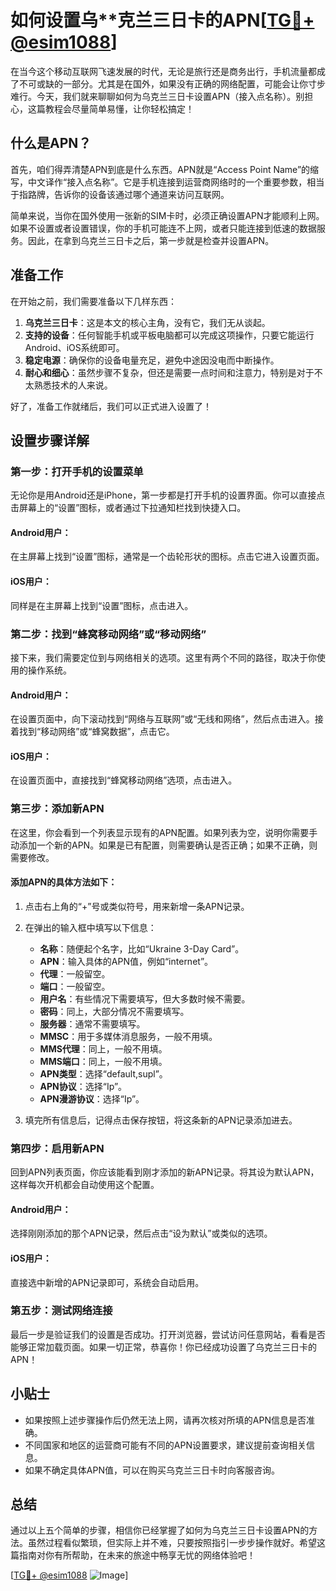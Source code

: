 # 如何设置乌**克兰三日卡的APN[[TG💪+ @esim1088](https://t.me/s/esim1088)]

在当今这个移动互联网飞速发展的时代，无论是旅行还是商务出行，手机流量都成了不可或缺的一部分。尤其是在国外，如果没有正确的网络配置，可能会让你寸步难行。今天，我们就来聊聊如何为乌克兰三日卡设置APN（接入点名称）。别担心，这篇教程会尽量简单易懂，让你轻松搞定！

## 什么是APN？

首先，咱们得弄清楚APN到底是什么东西。APN就是“Access Point Name”的缩写，中文译作“接入点名称”。它是手机连接到运营商网络时的一个重要参数，相当于指路牌，告诉你的设备该通过哪个通道来访问互联网。

简单来说，当你在国外使用一张新的SIM卡时，必须正确设置APN才能顺利上网。如果不设置或者设置错误，你的手机可能连不上网，或者只能连接到低速的数据服务。因此，在拿到乌克兰三日卡之后，第一步就是检查并设置APN。

## 准备工作

在开始之前，我们需要准备以下几样东西：

1. **乌克兰三日卡**：这是本文的核心主角，没有它，我们无从谈起。
2. **支持的设备**：任何智能手机或平板电脑都可以完成这项操作，只要它能运行Android、iOS系统即可。
3. **稳定电源**：确保你的设备电量充足，避免中途因没电而中断操作。
4. **耐心和细心**：虽然步骤不复杂，但还是需要一点时间和注意力，特别是对于不太熟悉技术的人来说。

好了，准备工作就绪后，我们可以正式进入设置了！

## 设置步骤详解

### 第一步：打开手机的设置菜单

无论你是用Android还是iPhone，第一步都是打开手机的设置界面。你可以直接点击屏幕上的“设置”图标，或者通过下拉通知栏找到快捷入口。

#### Android用户：
在主屏幕上找到“设置”图标，通常是一个齿轮形状的图标。点击它进入设置页面。

#### iOS用户：
同样是在主屏幕上找到“设置”图标，点击进入。

### 第二步：找到“蜂窝移动网络”或“移动网络”

接下来，我们需要定位到与网络相关的选项。这里有两个不同的路径，取决于你使用的操作系统。

#### Android用户：
在设置页面中，向下滚动找到“网络与互联网”或“无线和网络”，然后点击进入。接着找到“移动网络”或“蜂窝数据”，点击它。

#### iOS用户：
在设置页面中，直接找到“蜂窝移动网络”选项，点击进入。

### 第三步：添加新APN

在这里，你会看到一个列表显示现有的APN配置。如果列表为空，说明你需要手动添加一个新的APN。如果是已有配置，则需要确认是否正确；如果不正确，则需要修改。

#### 添加APN的具体方法如下：

1. 点击右上角的“+”号或类似符号，用来新增一条APN记录。
2. 在弹出的输入框中填写以下信息：
   - **名称**：随便起个名字，比如“Ukraine 3-Day Card”。
   - **APN**：输入具体的APN值，例如“internet”。
   - **代理**：一般留空。
   - **端口**：一般留空。
   - **用户名**：有些情况下需要填写，但大多数时候不需要。
   - **密码**：同上，大部分情况不需要填写。
   - **服务器**：通常不需要填写。
   - **MMSC**：用于多媒体消息服务，一般不用填。
   - **MMS代理**：同上，一般不用填。
   - **MMS端口**：同上，一般不用填。
   - **APN类型**：选择“default,supl”。
   - **APN协议**：选择“Ip”。
   - **APN漫游协议**：选择“Ip”。

3. 填完所有信息后，记得点击保存按钮，将这条新的APN记录添加进去。

### 第四步：启用新APN

回到APN列表页面，你应该能看到刚才添加的新APN记录。将其设为默认APN，这样每次开机都会自动使用这个配置。

#### Android用户：
选择刚刚添加的那个APN记录，然后点击“设为默认”或类似的选项。

#### iOS用户：
直接选中新增的APN记录即可，系统会自动启用。

### 第五步：测试网络连接

最后一步是验证我们的设置是否成功。打开浏览器，尝试访问任意网站，看看是否能够正常加载页面。如果一切正常，恭喜你！你已经成功设置了乌克兰三日卡的APN！

## 小贴士

- 如果按照上述步骤操作后仍然无法上网，请再次核对所填的APN信息是否准确。
- 不同国家和地区的运营商可能有不同的APN设置要求，建议提前查询相关信息。
- 如果不确定具体APN值，可以在购买乌克兰三日卡时向客服咨询。

## 总结

通过以上五个简单的步骤，相信你已经掌握了如何为乌克兰三日卡设置APN的方法。虽然过程看似繁琐，但实际上并不难，只要按照指引一步步操作就好。希望这篇指南对你有所帮助，在未来的旅途中畅享无忧的网络体验吧！

[[TG💪+ @esim1088](https://t.me/s/esim1088) ![Image](https://i.postimg.cc/4NQfJmqS/Snipaste-2025-05-13-00-14-12.png)]